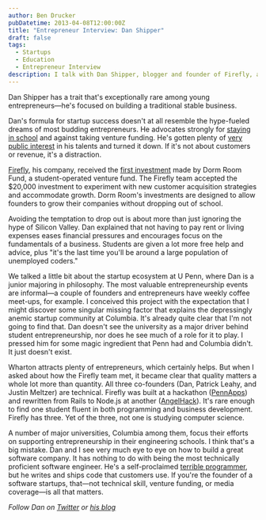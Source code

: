 ```yaml
---
author: Ben Drucker
pubDatetime: 2013-04-08T12:00:00Z
title: "Entrepreneur Interview: Dan Shipper"
draft: false
tags:
  - Startups
  - Education
  - Entrepreneur Interview
description: I talk with Dan Shipper, blogger and founder of Firefly, about Dorm Room Fund and the case against dropping out.
---
```


Dan Shipper has a trait that's exceptionally rare among young entrepreneurs—he's focused on building a traditional stable business.

Dan's formula for startup success doesn't at all resemble the hype-fueled dreams of most budding entrepreneurs. He advocates strongly for [staying in school](http://danshipper.com/why-im-doing-it-all-wrong) and against taking venture funding. He's gotten plenty of [very public interest](http://42floors.com/blog/consider-this-a-job-offer-to-work-at-42floors) in his talents and turned it down. If it's not about customers or revenue, it's a distraction.

[Firefly](http://usefirefly.com), his company, received the [first investment](http://pandodaily.com/2012/12/04/philly-student-investors-choose-dorm-room-funds-first-deal-firefly/) made by Dorm Room Fund, a student-operated venture fund. The Firefly team accepted the $20,000 investment to experiment with new customer acquisition strategies and accommodate growth. Dorm Room's investments are designed to allow founders to grow their companies without dropping out of school.

Avoiding the temptation to drop out is about more than just ignoring the hype of Silicon Valley. Dan explained that not having to pay rent or living expenses eases financial pressures and encourages focus on the fundamentals of a business. Students are given a lot more free help and advice, plus "it's the last time you'll be around a large population of unemployed coders."

We talked a little bit about the startup ecosystem at U Penn, where Dan is a junior majoring in philosophy. The most valuable entrepreneurship events are informal—a couple of founders and entrepreneurs have weekly coffee meet-ups, for example. I conceived this project with the expectation that I might discover some singular missing factor that explains the depressingly anemic startup community at Columbia. It's already quite clear that I'm not going to find that. Dan doesn't see the university as a major driver behind student entrepreneurship, nor does he see much of a role for it to play. I pressed him for some magic ingredient that Penn had and Columbia didn't. It just doesn't exist.

Wharton attracts plenty of entrepreneurs, which certainly helps. But when I asked about how the Firefly team met, it became clear that quality matters a whole lot more than quantity. All three co-founders (Dan, Patrick Leahy, and Justin Meltzer) are technical. Firefly was built at a hackathon ([PennApps](http://pennapps.com)) and rewritten from Rails to Node.js at another ([AngelHack](http://angelhack.com/)). It's rare enough to find one student fluent in both programming and business development. Firefly has three. Yet of the three, not one is studying computer science.

A number of major universities, Columbia among them, focus their efforts on supporting entrepreneurship in their engineering schools. I think that's a big mistake. Dan and I see very much eye to eye on how to build a great software company. It has nothing to do with being the most technically proficient software engineer. He's a self-proclaimed [terrible programmer](http://danshipper.com/i-am-a-terrible-programmer), but he writes and ships code that customers use. If you're the founder of a software startups, that—not technical skill, venture funding, or media coverage—is all that matters.

_Follow Dan on [Twitter](http://twitter.com/danshipper) or [his blog](http://danshipper.com)_
